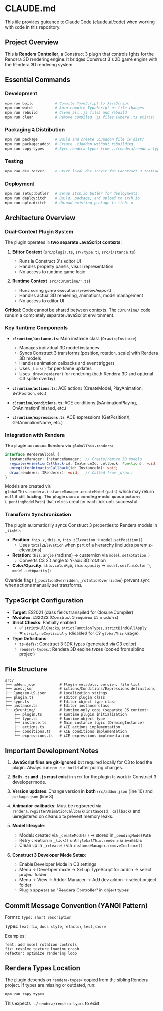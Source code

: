 # CLAUDE.md

This file provides guidance to Claude Code (claude.ai/code) when working with code in this repository.

## Project Overview

This is **Rendera Controller**, a Construct 3 plugin that controls lights for the Rendera 3D rendering engine. It bridges Construct 3's 2D game engine with the Rendera 3D rendering system.

## Essential Commands

### Development
```bash
npm run build          # Compile TypeScript to JavaScript
npm run watch          # Auto-compile TypeScript on file changes
npm run rebuild        # Clean all .js files and rebuild
npm run clean          # Remove compiled .js files (where .ts exists)
```

### Packaging & Distribution
```bash
npm run package        # Build and create .c3addon file in dist/
npm run package:addon  # Create .c3addon without rebuilding
npm run copy-types     # Sync rendera-types from ../rendera/rendera-types
```

### Testing
```bash
npm run dev-server     # Start local dev server for Construct 3 testing
```

### Deployment
```bash
npm run setup:butler   # Setup itch.io butler for deployments
npm run deploy:itch    # Build, package, and upload to itch.io
npm run upload:itch    # Upload existing package to itch.io
```

## Architecture Overview

### Dual-Context Plugin System

The plugin operates in **two separate JavaScript contexts**:

1. **Editor Context** (`src/plugin.ts`, `src/type.ts`, `src/instance.ts`)
   - Runs in Construct 3's editor UI
   - Handles property panels, visual representation
   - No access to runtime game logic

2. **Runtime Context** (`src/c3runtime/*.ts`)
   - Runs during game execution (preview/export)
   - Handles actual 3D rendering, animations, model management
   - No access to editor UI

**Critical**: Code cannot be shared between contexts. The `c3runtime/` code runs in a completely separate JavaScript environment.

### Key Runtime Components

- **`c3runtime/instance.ts`**: Main instance class (`DrawingInstance`)
  - Manages individual 3D model instances
  - Syncs Construct 3 transforms (position, rotation, scale) with Rendera 3D models
  - Handles animation callbacks and event triggers
  - Uses `_tick()` for per-frame updates
  - Uses `_draw(renderer)` for rendering (both Rendera 3D and optional C3 sprite overlay)

- **`c3runtime/actions.ts`**: ACE actions (CreateModel, PlayAnimation, SetPosition, etc.)
- **`c3runtime/conditions.ts`**: ACE conditions (IsAnimationPlaying, OnAnimationFinished, etc.)
- **`c3runtime/expressions.ts`**: ACE expressions (GetPositionX, GetAnimationName, etc.)

### Integration with Rendera

The plugin accesses Rendera via `globalThis.rendera`:

```typescript
interface RenderaGlobal {
  instanceManager: InstanceManager;  // Create/remove 3D models
  registerAnimationCallback(id: InstanceId, callback: Function): void;
  unregisterAnimationCallback(id: InstanceId): void;
  draw(renderer: IRenderer): void;   // Called from _draw()
}
```

Models are created via `globalThis.rendera.instanceManager.createModel(path)` which may return `null` if still loading. The plugin uses a pending model queue pattern (`_pendingModelPath`) that retries creation each tick until successful.

### Transform Synchronization

The plugin automatically syncs Construct 3 properties to Rendera models in `_tick()`:

- **Position**: `this.x`, `this.y`, `this.zElevation` → `model.setPosition()`
  - Uses `totalZElevation` when part of a hierarchy (includes parent z-elevations)
- **Rotation**: `this.angle` (radians) → quaternion via `model.setRotation()`
  - Converts C3 2D angle to Y-axis 3D rotation
- **Color/Opacity**: `this.colorRgb`, `this.opacity` → `model.setTintColor()`, `model.setOpacity()`

Override flags (`_positionOverridden`, `_rotationOverridden`) prevent sync when actions manually set transforms.

## TypeScript Configuration

- **Target**: ES2021 (class fields transpiled for Closure Compiler)
- **Modules**: ES2022 (Construct 3 requires ES modules)
- **Strict Checks**: Partially enabled
  - ✅ `strictNullChecks`, `strictFunctionTypes`, `strictBindCallApply`
  - ❌ `strict`, `noImplicitAny` (disabled for C3 `globalThis` usage)
- **Type Definitions**:
  - `ts-defs/`: Construct 3 SDK types (generated via C3 editor)
  - `rendera-types/`: Rendera 3D engine types (copied from sibling project)

## File Structure

```
src/
├── addon.json           # Plugin metadata, version, file list
├── aces.json            # Actions/Conditions/Expressions definitions
├── lang/en-US.json      # Localization strings
├── plugin.ts            # Editor plugin class
├── type.ts              # Editor object type class
├── instance.ts          # Editor instance class
└── c3runtime/           # Runtime-only code (separate JS context)
    ├── plugin.ts        # Runtime plugin initialization
    ├── type.ts          # Runtime object type
    ├── instance.ts      # Main instance logic (DrawingInstance)
    ├── actions.ts       # ACE actions implementation
    ├── conditions.ts    # ACE conditions implementation
    └── expressions.ts   # ACE expressions implementation
```

## Important Development Notes

1. **JavaScript files are git-ignored** but required locally for C3 to load the plugin. Always run `npm run build` after pulling changes.

2. **Both `.ts` and `.js` must exist** in `src/` for the plugin to work in Construct 3 developer mode.

3. **Version updates**: Change version in **both** `src/addon.json` (line 10) and `package.json` (line 3).

4. **Animation callbacks**: Must be registered via `rendera.registerAnimationCallback(instanceId, callback)` and unregistered on cleanup to prevent memory leaks.

5. **Model lifecycle**:
   - Models created via `_createModel()` → stored in `_pendingModelPath`
   - Retry creation in `_tick()` until `globalThis.rendera` is available
   - Clean up in `_release()` via `instanceManager.removeInstance()`

6. **Construct 3 Developer Mode Setup**:
   - Enable Developer Mode in C3 settings
   - Menu → Developer mode → Set up TypeScript for addon → select project folder
   - Menu → View → Addon Manager → Add dev addon → select project folder
   - Plugin appears as "Rendera Controller" in object types

## Commit Message Convention (YANGI Pattern)

Format: `type: short description`

Types: `feat`, `fix`, `docs`, `style`, `refactor`, `test`, `chore`

Examples:
```
feat: add model rotation controls
fix: resolve texture loading crash
refactor: optimize rendering loop
```

## Rendera Types Location

The plugin depends on `rendera-types/` copied from the sibling Rendera project. If types are missing or outdated, run:

```bash
npm run copy-types
```

This expects `../rendera/rendera-types` to exist.
